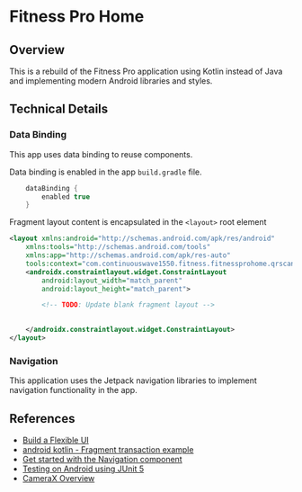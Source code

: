 Fitness Pro Home
================

## Overview

This is a rebuild of the Fitness Pro application using Kotlin instead of Java and implementing modern Android libraries and styles.

## Technical Details

### Data Binding

This app uses data binding to reuse components.

Data binding is enabled in the app `build.gradle` file.

```groovy
    dataBinding {
        enabled true
    }
```

Fragment layout content is encapsulated in the `<layout>` root element

```xml
<layout xmlns:android="http://schemas.android.com/apk/res/android"
    xmlns:tools="http://schemas.android.com/tools"
    xmlns:app="http://schemas.android.com/apk/res-auto"
    tools:context="com.continuouswave1550.fitness.fitnessprohome.qrscan.QRScanFragment">
    <androidx.constraintlayout.widget.ConstraintLayout
        android:layout_width="match_parent"
        android:layout_height="match_parent">

        <!-- TODO: Update blank fragment layout -->
    

    </androidx.constraintlayout.widget.ConstraintLayout>
</layout>
```

### Navigation

This application uses the Jetpack navigation libraries to implement navigation functionality in the app.

## References
- [Build a Flexible UI](https://developer.android.com/training/basics/fragments/fragment-ui)
- [android kotlin - Fragment transaction example](https://android--examples.blogspot.com/2019/07/android-kotlin-fragment-transaction.html)
- [Get started with the Navigation component](https://developer.android.com/guide/navigation/navigation-getting-started)
- [Testing on Android using JUnit 5](https://www.lordcodes.com/articles/testing-on-android-using-junit-5)
- [CameraX Overview](https://developer.android.com/training/camerax)